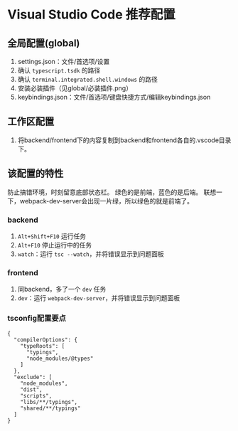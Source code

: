 # Visual Studio Code 推荐配置

## 全局配置(global)

1. settings.json：文件/首选项/设置
1. 确认 `typescript.tsdk` 的路径
1. 确认 `terminal.integrated.shell.windows` 的路径
1. 安装必装插件（见global/必装插件.png）
1. keybindings.json：文件/首选项/键盘快捷方式/编辑keybindings.json

## 工作区配置

1. 将backend/frontend下的内容复制到backend和frontend各自的.vscode目录下。

## 该配置的特性
防止搞错环境，时刻留意底部状态栏。
绿色的是前端，蓝色的是后端。
联想一下，webpack-dev-server会出现一片绿，所以绿色的就是前端了。

### backend

1. `Alt+Shift+F10` 运行任务
1. `Alt+F10` 停止运行中的任务
1. `watch`：运行 `tsc --watch`，并将错误显示到问题面板

### frontend

1. 同backend，多了一个 `dev` 任务
1. `dev`：运行 `webpack-dev-server`，并将错误显示到问题面板

### tsconfig配置要点

```
{
  "compilerOptions": {
    "typeRoots": [
      "typings",
      "node_modules/@types"
    ]
  },
  "exclude": [
    "node_modules",
    "dist",
    "scripts",
    "libs/**/typings",
    "shared/**/typings"
  ]
}
```